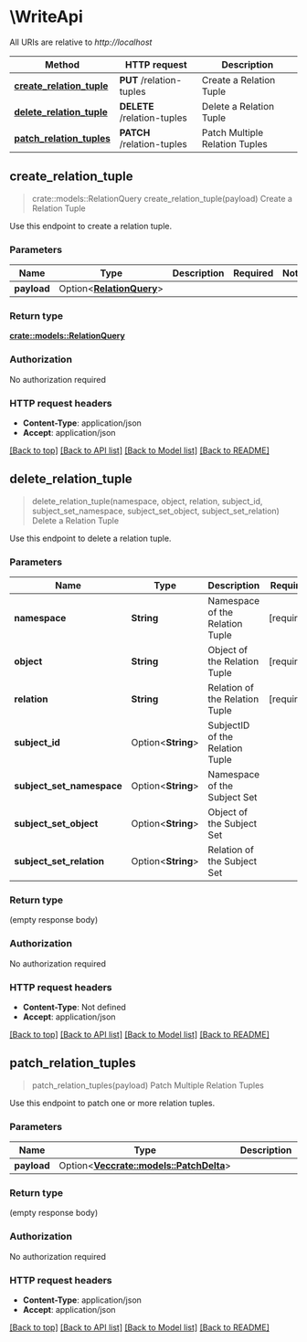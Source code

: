# \WriteApi

All URIs are relative to *http://localhost*

Method | HTTP request | Description
------------- | ------------- | -------------
[**create_relation_tuple**](WriteApi.md#create_relation_tuple) | **PUT** /relation-tuples | Create a Relation Tuple
[**delete_relation_tuple**](WriteApi.md#delete_relation_tuple) | **DELETE** /relation-tuples | Delete a Relation Tuple
[**patch_relation_tuples**](WriteApi.md#patch_relation_tuples) | **PATCH** /relation-tuples | Patch Multiple Relation Tuples



## create_relation_tuple

> crate::models::RelationQuery create_relation_tuple(payload)
Create a Relation Tuple

Use this endpoint to create a relation tuple.

### Parameters


Name | Type | Description  | Required | Notes
------------- | ------------- | ------------- | ------------- | -------------
**payload** | Option<[**RelationQuery**](RelationQuery.md)> |  |  |

### Return type

[**crate::models::RelationQuery**](RelationQuery.md)

### Authorization

No authorization required

### HTTP request headers

- **Content-Type**: application/json
- **Accept**: application/json

[[Back to top]](#) [[Back to API list]](../README.md#documentation-for-api-endpoints) [[Back to Model list]](../README.md#documentation-for-models) [[Back to README]](../README.md)


## delete_relation_tuple

> delete_relation_tuple(namespace, object, relation, subject_id, subject_set_namespace, subject_set_object, subject_set_relation)
Delete a Relation Tuple

Use this endpoint to delete a relation tuple.

### Parameters


Name | Type | Description  | Required | Notes
------------- | ------------- | ------------- | ------------- | -------------
**namespace** | **String** | Namespace of the Relation Tuple | [required] |
**object** | **String** | Object of the Relation Tuple | [required] |
**relation** | **String** | Relation of the Relation Tuple | [required] |
**subject_id** | Option<**String**> | SubjectID of the Relation Tuple |  |
**subject_set_namespace** | Option<**String**> | Namespace of the Subject Set |  |
**subject_set_object** | Option<**String**> | Object of the Subject Set |  |
**subject_set_relation** | Option<**String**> | Relation of the Subject Set |  |

### Return type

 (empty response body)

### Authorization

No authorization required

### HTTP request headers

- **Content-Type**: Not defined
- **Accept**: application/json

[[Back to top]](#) [[Back to API list]](../README.md#documentation-for-api-endpoints) [[Back to Model list]](../README.md#documentation-for-models) [[Back to README]](../README.md)


## patch_relation_tuples

> patch_relation_tuples(payload)
Patch Multiple Relation Tuples

Use this endpoint to patch one or more relation tuples.

### Parameters


Name | Type | Description  | Required | Notes
------------- | ------------- | ------------- | ------------- | -------------
**payload** | Option<[**Vec<crate::models::PatchDelta>**](PatchDelta.md)> |  |  |

### Return type

 (empty response body)

### Authorization

No authorization required

### HTTP request headers

- **Content-Type**: application/json
- **Accept**: application/json

[[Back to top]](#) [[Back to API list]](../README.md#documentation-for-api-endpoints) [[Back to Model list]](../README.md#documentation-for-models) [[Back to README]](../README.md)

